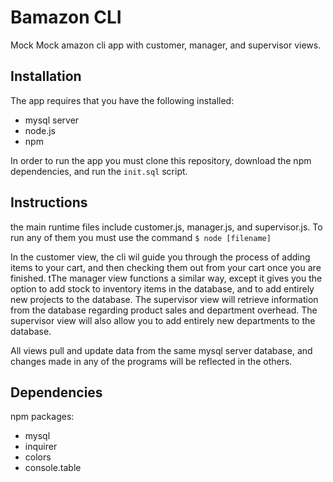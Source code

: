 # Bamazon CLI

Mock Mock amazon cli app with customer, manager, and supervisor views.

## Installation

The app requires that you have the following installed:

- mysql server
- node.js
- npm

In order to run the app you must clone this repository, download the npm dependencies, and run the `init.sql` script.

## Instructions

the main runtime files include customer.js, manager.js, and supervisor.js. To run any of them you must use the command `$ node [filename]` 

In the customer view, the cli wil guide you through the process of adding items to your cart, and then checking them out from your cart once you are finished. tThe manager view functions a similar way, except it gives you the option to add stock to inventory items in the database, and to add entirely new projects to the database. The supervisor view will retrieve information from the database regarding product sales and department overhead. The supervisor view will also allow you to add entirely new departments to the database.

All views pull and update data from the same mysql server database, and changes made in any of the programs will be reflected in the others.

## Dependencies

npm packages:

- mysql
- inquirer
- colors
- console.table